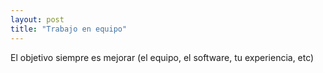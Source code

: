```yaml
---
layout: post
title: "Trabajo en equipo"
---
```

El objetivo siempre es mejorar (el equipo, el software, tu experiencia, etc) 